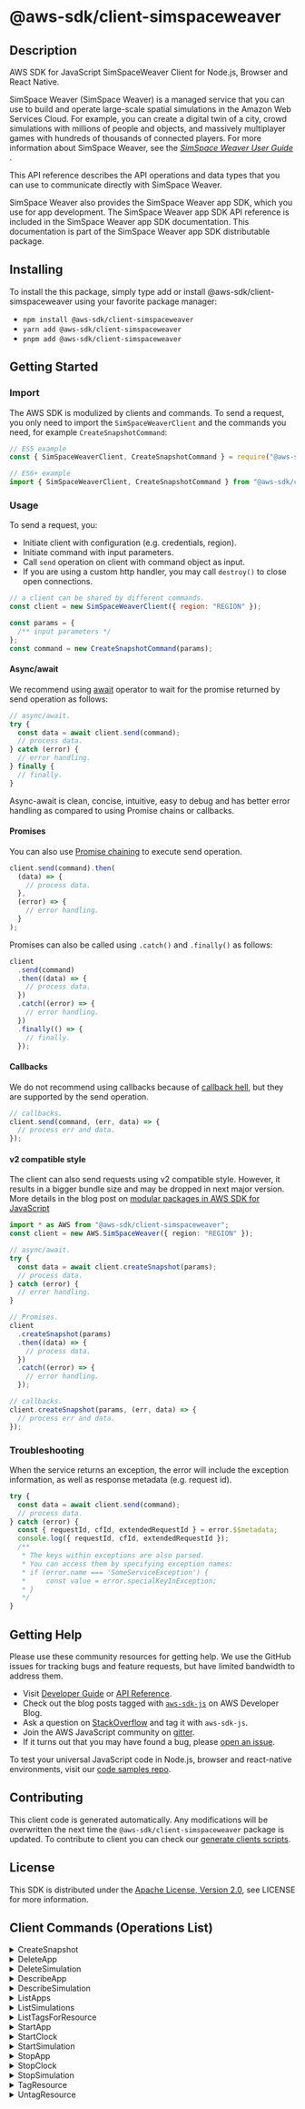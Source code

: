 <!-- generated file, do not edit directly -->

# @aws-sdk/client-simspaceweaver

## Description

AWS SDK for JavaScript SimSpaceWeaver Client for Node.js, Browser and React Native.

<p>SimSpace Weaver (SimSpace Weaver) is a managed service that you can use to build and operate large-scale
spatial simulations in the Amazon Web Services Cloud. For example, you can create a digital twin of a city,
crowd simulations with millions of people and objects, and massively multiplayer games with
hundreds of thousands of connected players.
For more information about SimSpace Weaver, see the <i>
<a href="https://docs.aws.amazon.com/simspaceweaver/latest/userguide/">SimSpace Weaver User Guide</a>
</i>.</p>
<p>This API reference describes the API operations and data types that you can use to
communicate directly with SimSpace Weaver.</p>
<p>SimSpace Weaver also provides the SimSpace Weaver app SDK, which you use for app development. The
SimSpace Weaver app SDK API reference is included in the SimSpace Weaver app SDK documentation. This
documentation is part of the SimSpace Weaver app SDK distributable package.</p>

## Installing

To install the this package, simply type add or install @aws-sdk/client-simspaceweaver
using your favorite package manager:

- `npm install @aws-sdk/client-simspaceweaver`
- `yarn add @aws-sdk/client-simspaceweaver`
- `pnpm add @aws-sdk/client-simspaceweaver`

## Getting Started

### Import

The AWS SDK is modulized by clients and commands.
To send a request, you only need to import the `SimSpaceWeaverClient` and
the commands you need, for example `CreateSnapshotCommand`:

```js
// ES5 example
const { SimSpaceWeaverClient, CreateSnapshotCommand } = require("@aws-sdk/client-simspaceweaver");
```

```ts
// ES6+ example
import { SimSpaceWeaverClient, CreateSnapshotCommand } from "@aws-sdk/client-simspaceweaver";
```

### Usage

To send a request, you:

- Initiate client with configuration (e.g. credentials, region).
- Initiate command with input parameters.
- Call `send` operation on client with command object as input.
- If you are using a custom http handler, you may call `destroy()` to close open connections.

```js
// a client can be shared by different commands.
const client = new SimSpaceWeaverClient({ region: "REGION" });

const params = {
  /** input parameters */
};
const command = new CreateSnapshotCommand(params);
```

#### Async/await

We recommend using [await](https://developer.mozilla.org/en-US/docs/Web/JavaScript/Reference/Operators/await)
operator to wait for the promise returned by send operation as follows:

```js
// async/await.
try {
  const data = await client.send(command);
  // process data.
} catch (error) {
  // error handling.
} finally {
  // finally.
}
```

Async-await is clean, concise, intuitive, easy to debug and has better error handling
as compared to using Promise chains or callbacks.

#### Promises

You can also use [Promise chaining](https://developer.mozilla.org/en-US/docs/Web/JavaScript/Guide/Using_promises#chaining)
to execute send operation.

```js
client.send(command).then(
  (data) => {
    // process data.
  },
  (error) => {
    // error handling.
  }
);
```

Promises can also be called using `.catch()` and `.finally()` as follows:

```js
client
  .send(command)
  .then((data) => {
    // process data.
  })
  .catch((error) => {
    // error handling.
  })
  .finally(() => {
    // finally.
  });
```

#### Callbacks

We do not recommend using callbacks because of [callback hell](http://callbackhell.com/),
but they are supported by the send operation.

```js
// callbacks.
client.send(command, (err, data) => {
  // process err and data.
});
```

#### v2 compatible style

The client can also send requests using v2 compatible style.
However, it results in a bigger bundle size and may be dropped in next major version. More details in the blog post
on [modular packages in AWS SDK for JavaScript](https://aws.amazon.com/blogs/developer/modular-packages-in-aws-sdk-for-javascript/)

```ts
import * as AWS from "@aws-sdk/client-simspaceweaver";
const client = new AWS.SimSpaceWeaver({ region: "REGION" });

// async/await.
try {
  const data = await client.createSnapshot(params);
  // process data.
} catch (error) {
  // error handling.
}

// Promises.
client
  .createSnapshot(params)
  .then((data) => {
    // process data.
  })
  .catch((error) => {
    // error handling.
  });

// callbacks.
client.createSnapshot(params, (err, data) => {
  // process err and data.
});
```

### Troubleshooting

When the service returns an exception, the error will include the exception information,
as well as response metadata (e.g. request id).

```js
try {
  const data = await client.send(command);
  // process data.
} catch (error) {
  const { requestId, cfId, extendedRequestId } = error.$$metadata;
  console.log({ requestId, cfId, extendedRequestId });
  /**
   * The keys within exceptions are also parsed.
   * You can access them by specifying exception names:
   * if (error.name === 'SomeServiceException') {
   *     const value = error.specialKeyInException;
   * }
   */
}
```

## Getting Help

Please use these community resources for getting help.
We use the GitHub issues for tracking bugs and feature requests, but have limited bandwidth to address them.

- Visit [Developer Guide](https://docs.aws.amazon.com/sdk-for-javascript/v3/developer-guide/welcome.html)
  or [API Reference](https://docs.aws.amazon.com/AWSJavaScriptSDK/v3/latest/index.html).
- Check out the blog posts tagged with [`aws-sdk-js`](https://aws.amazon.com/blogs/developer/tag/aws-sdk-js/)
  on AWS Developer Blog.
- Ask a question on [StackOverflow](https://stackoverflow.com/questions/tagged/aws-sdk-js) and tag it with `aws-sdk-js`.
- Join the AWS JavaScript community on [gitter](https://gitter.im/aws/aws-sdk-js-v3).
- If it turns out that you may have found a bug, please [open an issue](https://github.com/aws/aws-sdk-js-v3/issues/new/choose).

To test your universal JavaScript code in Node.js, browser and react-native environments,
visit our [code samples repo](https://github.com/aws-samples/aws-sdk-js-tests).

## Contributing

This client code is generated automatically. Any modifications will be overwritten the next time the `@aws-sdk/client-simspaceweaver` package is updated.
To contribute to client you can check our [generate clients scripts](https://github.com/aws/aws-sdk-js-v3/tree/main/scripts/generate-clients).

## License

This SDK is distributed under the
[Apache License, Version 2.0](http://www.apache.org/licenses/LICENSE-2.0),
see LICENSE for more information.

## Client Commands (Operations List)

<details>
<summary>
CreateSnapshot
</summary>

[Command API Reference](https://docs.aws.amazon.com/AWSJavaScriptSDK/v3/latest/clients/client-simspaceweaver/classes/createsnapshotcommand.html) / [Input](https://docs.aws.amazon.com/AWSJavaScriptSDK/v3/latest/clients/client-simspaceweaver/interfaces/createsnapshotcommandinput.html) / [Output](https://docs.aws.amazon.com/AWSJavaScriptSDK/v3/latest/clients/client-simspaceweaver/interfaces/createsnapshotcommandoutput.html)

</details>
<details>
<summary>
DeleteApp
</summary>

[Command API Reference](https://docs.aws.amazon.com/AWSJavaScriptSDK/v3/latest/clients/client-simspaceweaver/classes/deleteappcommand.html) / [Input](https://docs.aws.amazon.com/AWSJavaScriptSDK/v3/latest/clients/client-simspaceweaver/interfaces/deleteappcommandinput.html) / [Output](https://docs.aws.amazon.com/AWSJavaScriptSDK/v3/latest/clients/client-simspaceweaver/interfaces/deleteappcommandoutput.html)

</details>
<details>
<summary>
DeleteSimulation
</summary>

[Command API Reference](https://docs.aws.amazon.com/AWSJavaScriptSDK/v3/latest/clients/client-simspaceweaver/classes/deletesimulationcommand.html) / [Input](https://docs.aws.amazon.com/AWSJavaScriptSDK/v3/latest/clients/client-simspaceweaver/interfaces/deletesimulationcommandinput.html) / [Output](https://docs.aws.amazon.com/AWSJavaScriptSDK/v3/latest/clients/client-simspaceweaver/interfaces/deletesimulationcommandoutput.html)

</details>
<details>
<summary>
DescribeApp
</summary>

[Command API Reference](https://docs.aws.amazon.com/AWSJavaScriptSDK/v3/latest/clients/client-simspaceweaver/classes/describeappcommand.html) / [Input](https://docs.aws.amazon.com/AWSJavaScriptSDK/v3/latest/clients/client-simspaceweaver/interfaces/describeappcommandinput.html) / [Output](https://docs.aws.amazon.com/AWSJavaScriptSDK/v3/latest/clients/client-simspaceweaver/interfaces/describeappcommandoutput.html)

</details>
<details>
<summary>
DescribeSimulation
</summary>

[Command API Reference](https://docs.aws.amazon.com/AWSJavaScriptSDK/v3/latest/clients/client-simspaceweaver/classes/describesimulationcommand.html) / [Input](https://docs.aws.amazon.com/AWSJavaScriptSDK/v3/latest/clients/client-simspaceweaver/interfaces/describesimulationcommandinput.html) / [Output](https://docs.aws.amazon.com/AWSJavaScriptSDK/v3/latest/clients/client-simspaceweaver/interfaces/describesimulationcommandoutput.html)

</details>
<details>
<summary>
ListApps
</summary>

[Command API Reference](https://docs.aws.amazon.com/AWSJavaScriptSDK/v3/latest/clients/client-simspaceweaver/classes/listappscommand.html) / [Input](https://docs.aws.amazon.com/AWSJavaScriptSDK/v3/latest/clients/client-simspaceweaver/interfaces/listappscommandinput.html) / [Output](https://docs.aws.amazon.com/AWSJavaScriptSDK/v3/latest/clients/client-simspaceweaver/interfaces/listappscommandoutput.html)

</details>
<details>
<summary>
ListSimulations
</summary>

[Command API Reference](https://docs.aws.amazon.com/AWSJavaScriptSDK/v3/latest/clients/client-simspaceweaver/classes/listsimulationscommand.html) / [Input](https://docs.aws.amazon.com/AWSJavaScriptSDK/v3/latest/clients/client-simspaceweaver/interfaces/listsimulationscommandinput.html) / [Output](https://docs.aws.amazon.com/AWSJavaScriptSDK/v3/latest/clients/client-simspaceweaver/interfaces/listsimulationscommandoutput.html)

</details>
<details>
<summary>
ListTagsForResource
</summary>

[Command API Reference](https://docs.aws.amazon.com/AWSJavaScriptSDK/v3/latest/clients/client-simspaceweaver/classes/listtagsforresourcecommand.html) / [Input](https://docs.aws.amazon.com/AWSJavaScriptSDK/v3/latest/clients/client-simspaceweaver/interfaces/listtagsforresourcecommandinput.html) / [Output](https://docs.aws.amazon.com/AWSJavaScriptSDK/v3/latest/clients/client-simspaceweaver/interfaces/listtagsforresourcecommandoutput.html)

</details>
<details>
<summary>
StartApp
</summary>

[Command API Reference](https://docs.aws.amazon.com/AWSJavaScriptSDK/v3/latest/clients/client-simspaceweaver/classes/startappcommand.html) / [Input](https://docs.aws.amazon.com/AWSJavaScriptSDK/v3/latest/clients/client-simspaceweaver/interfaces/startappcommandinput.html) / [Output](https://docs.aws.amazon.com/AWSJavaScriptSDK/v3/latest/clients/client-simspaceweaver/interfaces/startappcommandoutput.html)

</details>
<details>
<summary>
StartClock
</summary>

[Command API Reference](https://docs.aws.amazon.com/AWSJavaScriptSDK/v3/latest/clients/client-simspaceweaver/classes/startclockcommand.html) / [Input](https://docs.aws.amazon.com/AWSJavaScriptSDK/v3/latest/clients/client-simspaceweaver/interfaces/startclockcommandinput.html) / [Output](https://docs.aws.amazon.com/AWSJavaScriptSDK/v3/latest/clients/client-simspaceweaver/interfaces/startclockcommandoutput.html)

</details>
<details>
<summary>
StartSimulation
</summary>

[Command API Reference](https://docs.aws.amazon.com/AWSJavaScriptSDK/v3/latest/clients/client-simspaceweaver/classes/startsimulationcommand.html) / [Input](https://docs.aws.amazon.com/AWSJavaScriptSDK/v3/latest/clients/client-simspaceweaver/interfaces/startsimulationcommandinput.html) / [Output](https://docs.aws.amazon.com/AWSJavaScriptSDK/v3/latest/clients/client-simspaceweaver/interfaces/startsimulationcommandoutput.html)

</details>
<details>
<summary>
StopApp
</summary>

[Command API Reference](https://docs.aws.amazon.com/AWSJavaScriptSDK/v3/latest/clients/client-simspaceweaver/classes/stopappcommand.html) / [Input](https://docs.aws.amazon.com/AWSJavaScriptSDK/v3/latest/clients/client-simspaceweaver/interfaces/stopappcommandinput.html) / [Output](https://docs.aws.amazon.com/AWSJavaScriptSDK/v3/latest/clients/client-simspaceweaver/interfaces/stopappcommandoutput.html)

</details>
<details>
<summary>
StopClock
</summary>

[Command API Reference](https://docs.aws.amazon.com/AWSJavaScriptSDK/v3/latest/clients/client-simspaceweaver/classes/stopclockcommand.html) / [Input](https://docs.aws.amazon.com/AWSJavaScriptSDK/v3/latest/clients/client-simspaceweaver/interfaces/stopclockcommandinput.html) / [Output](https://docs.aws.amazon.com/AWSJavaScriptSDK/v3/latest/clients/client-simspaceweaver/interfaces/stopclockcommandoutput.html)

</details>
<details>
<summary>
StopSimulation
</summary>

[Command API Reference](https://docs.aws.amazon.com/AWSJavaScriptSDK/v3/latest/clients/client-simspaceweaver/classes/stopsimulationcommand.html) / [Input](https://docs.aws.amazon.com/AWSJavaScriptSDK/v3/latest/clients/client-simspaceweaver/interfaces/stopsimulationcommandinput.html) / [Output](https://docs.aws.amazon.com/AWSJavaScriptSDK/v3/latest/clients/client-simspaceweaver/interfaces/stopsimulationcommandoutput.html)

</details>
<details>
<summary>
TagResource
</summary>

[Command API Reference](https://docs.aws.amazon.com/AWSJavaScriptSDK/v3/latest/clients/client-simspaceweaver/classes/tagresourcecommand.html) / [Input](https://docs.aws.amazon.com/AWSJavaScriptSDK/v3/latest/clients/client-simspaceweaver/interfaces/tagresourcecommandinput.html) / [Output](https://docs.aws.amazon.com/AWSJavaScriptSDK/v3/latest/clients/client-simspaceweaver/interfaces/tagresourcecommandoutput.html)

</details>
<details>
<summary>
UntagResource
</summary>

[Command API Reference](https://docs.aws.amazon.com/AWSJavaScriptSDK/v3/latest/clients/client-simspaceweaver/classes/untagresourcecommand.html) / [Input](https://docs.aws.amazon.com/AWSJavaScriptSDK/v3/latest/clients/client-simspaceweaver/interfaces/untagresourcecommandinput.html) / [Output](https://docs.aws.amazon.com/AWSJavaScriptSDK/v3/latest/clients/client-simspaceweaver/interfaces/untagresourcecommandoutput.html)

</details>
